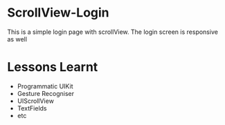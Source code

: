 # ScrollView-Login

This is a simple login page  with scrollView.  The login screen is responsive as well

# Lessons Learnt
- Programmatic UIKit
- Gesture Recogniser
- UIScrollView
- TextFields
- etc
